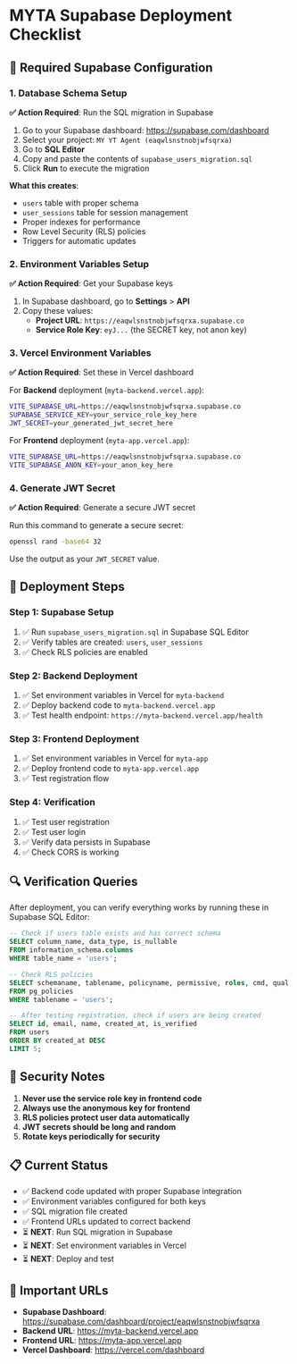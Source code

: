# MYTA Supabase Deployment Checklist

## 🔧 **Required Supabase Configuration**

### **1. Database Schema Setup**

**✅ Action Required**: Run the SQL migration in Supabase

1. Go to your Supabase dashboard: https://supabase.com/dashboard
2. Select your project: `MY YT Agent (eaqwlsnstnobjwfsqrxa)`
3. Go to **SQL Editor**
4. Copy and paste the contents of `supabase_users_migration.sql`
5. Click **Run** to execute the migration

**What this creates**:
- `users` table with proper schema
- `user_sessions` table for session management
- Proper indexes for performance
- Row Level Security (RLS) policies
- Triggers for automatic updates

### **2. Environment Variables Setup**

**✅ Action Required**: Get your Supabase keys

1. In Supabase dashboard, go to **Settings** > **API**
2. Copy these values:
   - **Project URL**: `https://eaqwlsnstnobjwfsqrxa.supabase.co`
   - **Service Role Key**: `eyJ...` (the SECRET key, not anon key)

### **3. Vercel Environment Variables**

**✅ Action Required**: Set these in Vercel dashboard

For **Backend** deployment (`myta-backend.vercel.app`):
```bash
VITE_SUPABASE_URL=https://eaqwlsnstnobjwfsqrxa.supabase.co
SUPABASE_SERVICE_KEY=your_service_role_key_here
JWT_SECRET=your_generated_jwt_secret_here
```

For **Frontend** deployment (`myta-app.vercel.app`):
```bash
VITE_SUPABASE_URL=https://eaqwlsnstnobjwfsqrxa.supabase.co
VITE_SUPABASE_ANON_KEY=your_anon_key_here
```

### **4. Generate JWT Secret**

**✅ Action Required**: Generate a secure JWT secret

Run this command to generate a secure secret:
```bash
openssl rand -base64 32
```

Use the output as your `JWT_SECRET` value.

## 🚀 **Deployment Steps**

### **Step 1: Supabase Setup**
1. ✅ Run `supabase_users_migration.sql` in Supabase SQL Editor
2. ✅ Verify tables are created: `users`, `user_sessions`
3. ✅ Check RLS policies are enabled

### **Step 2: Backend Deployment**
1. ✅ Set environment variables in Vercel for `myta-backend`
2. ✅ Deploy backend code to `myta-backend.vercel.app`
3. ✅ Test health endpoint: `https://myta-backend.vercel.app/health`

### **Step 3: Frontend Deployment**
1. ✅ Set environment variables in Vercel for `myta-app`
2. ✅ Deploy frontend code to `myta-app.vercel.app`
3. ✅ Test registration flow

### **Step 4: Verification**
1. ✅ Test user registration
2. ✅ Test user login
3. ✅ Verify data persists in Supabase
4. ✅ Check CORS is working

## 🔍 **Verification Queries**

After deployment, you can verify everything works by running these in Supabase SQL Editor:

```sql
-- Check if users table exists and has correct schema
SELECT column_name, data_type, is_nullable 
FROM information_schema.columns 
WHERE table_name = 'users';

-- Check RLS policies
SELECT schemaname, tablename, policyname, permissive, roles, cmd, qual 
FROM pg_policies 
WHERE tablename = 'users';

-- After testing registration, check if users are being created
SELECT id, email, name, created_at, is_verified 
FROM users 
ORDER BY created_at DESC 
LIMIT 5;
```

## 🚨 **Security Notes**

1. **Never use the service role key in frontend code**
2. **Always use the anonymous key for frontend**
3. **RLS policies protect user data automatically**
4. **JWT secrets should be long and random**
5. **Rotate keys periodically for security**

## 📋 **Current Status**

- ✅ Backend code updated with proper Supabase integration
- ✅ Environment variables configured for both keys
- ✅ SQL migration file created
- ✅ Frontend URLs updated to correct backend
- ⏳ **NEXT**: Run SQL migration in Supabase
- ⏳ **NEXT**: Set environment variables in Vercel
- ⏳ **NEXT**: Deploy and test

## 🔗 **Important URLs**

- **Supabase Dashboard**: https://supabase.com/dashboard/project/eaqwlsnstnobjwfsqrxa
- **Backend URL**: https://myta-backend.vercel.app
- **Frontend URL**: https://myta-app.vercel.app
- **Vercel Dashboard**: https://vercel.com/dashboard
